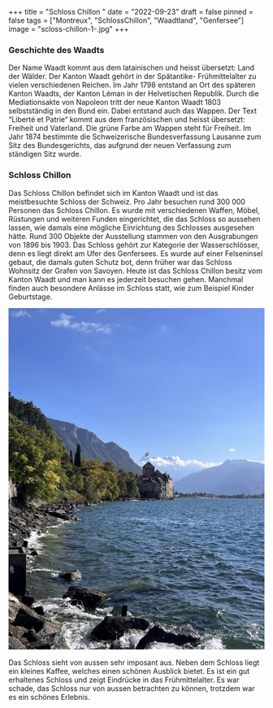 +++
title = "Schloss Chillon "
date = "2022-09-23"
draft = false
pinned = false
tags = ["Montreux", "SchlossChillon", "Waadtland", "Genfersee"]
image = "scloss-chillon-1-.jpg"
+++
### G﻿eschichte des Waadts

Der Name Waadt kommt aus dem latainischen und heisst übersetzt: Land der Wälder. Der Kanton Waadt gehört in der Spätantike- Frühmittelalter zu vielen verschiedenen Reichen. Im Jahr 1798 entstand an Ort des späteren Kanton Waadts, der Kanton Léman in der Helvetischen Republik. Durch die Mediationsakte von Napoleon tritt der neue Kanton Waadt 1803 selbstständig in den Bund ein. Dabei entstand auch das Wappen. Der Text “Liberté et Patrie“ kommt aus dem französischen und heisst übersetzt: Freiheit und Vaterland. Die grüne Farbe am Wappen steht für Freiheit. Im Jahr 1874 bestimmte die Schweizerische Bundesverfassung Lausanne zum Sitz des Bundesgerichts, das aufgrund der neuen Verfassung zum ständigen Sitz wurde.

### S﻿chloss Chillon 

Das Schloss Chillon befindet sich im Kanton Waadt und ist das meistbesuchte Schloss der Schweiz. Pro Jahr besuchen rund 300 000 Personen das Schloss Chillon. Es wurde mit verschiedenen Waffen, Möbel, Rüstungen und weiteren Funden eingerichtet, die das Schloss so aussehen lassen, wie damals eine mögliche Einrichtung des Schlosses ausgesehen hätte. Rund 300 Objekte der Ausstellung stammen von den Ausgrabungen von 1896 bis 1903. Das Schloss gehört zur Kategorie der Wasserschlösser, denn es liegt direkt am Ufer des Genfersees. Es wurde auf einer Felseninsel gebaut, die damals guten Schutz bot, denn früher war das Schloss Wohnsitz der Grafen von Savoyen. Heute ist das Schloss Chillon besitz vom Kanton Waadt und man kann es jederzeit besuchen gehen. Manchmal finden auch besondere Anlässe im Schloss statt, wie zum Beispiel Kinder Geburtstage.  

![](thumbnail_image1.jpg)

Das Schloss sieht von aussen sehr imposant aus. Neben dem Schloss liegt ein kleines Kaffee, welches einen schönen Ausblick bietet. Es ist ein gut erhaltenes Schloss und zeigt Eindrücke in das Frühmittelalter. Es war schade, das Schloss nur von aussen betrachten zu können, trotzdem war es ein schönes Erlebnis.
